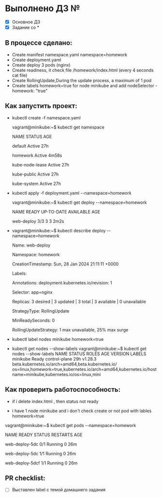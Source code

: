 # Выполнено ДЗ №

 - [X] Основное ДЗ
 - [X] Задание со *

## В процессе сделано:
 - Create manifest namespace.yaml namespace=homework
 - Create deployment.yaml
 - Create deploy 3 pods (nginx)
 - Create readiness, it check file /homework/index.html (every 4 seconds cat file)
 - Create RollingUpdate,During the update process, a maximum of 1 pod
 - Create labels homework=true for node minikube and add nodeSelector - homework: "true"
## Как запустить проект:
 - kubectl create -f namespace.yaml

      vagrant@minikube:~$ kubectl get namespace
   
      NAME              STATUS   AGE
   
      default           Active   27h
   
      homework          Active   4m58s
   
      kube-node-lease   Active   27h
   
      kube-public       Active   27h
   
      kube-system       Active   27h

- kubectl apply -f deployment.yaml --namespace=homework
  
     vagrant@minikube:~$ kubectl get deploy --namespace=homework

     NAME         READY   UP-TO-DATE   AVAILABLE   AGE

     web-deploy   3/3     3            3           2m2s
  
- vagrant@minikube:~$ kubectl describe deploy --namespace=homework
  
    Name:                   web-deploy

    Namespace:              homework

    CreationTimestamp:      Sun, 28 Jan 2024 21:11:11 +0000

    Labels:                 <none>

    Annotations:            deployment.kubernetes.io/revision: 1

    Selector:               app=nginx

    Replicas:               3 desired | 3 updated | 3 total | 3 available | 0 unavailable

    StrategyType:           RollingUpdate

    MinReadySeconds:        0

    RollingUpdateStrategy:  1 max unavailable, 25% max surge
  
- kubectl label nodes minikube homework=true
-  kubectl get nodes --show-labels
   vagrant@minikube:~$ kubectl get nodes --show-labels
    NAME       STATUS   ROLES           AGE   VERSION   LABELS
    minikube   Ready    control-plane   29h   v1.28.3   beta.kubernetes.io/arch=amd64,beta.kubernetes.io/    os=linux,homework=true,kubernetes.io/arch=amd64,kubernetes.io/hostname=minikube,kubernetes.io/os=linux,mini

## Как проверить работоспособность:
- if i delete index.html , then status not ready
  
- i have 1 node minikube and i don't check create or not pod with lables homework=true

vagrant@minikube:~$ kubectl get pods --namespace=homework

NAME            READY   STATUS    RESTARTS      AGE

web-deploy-5dc   0/1     Running     0           26m

web-deploy-5dc   1/1     Running     0           26m

web-deploy-5dcf  1/1     Running      0          26m



## PR checklist:
 - [ ] Выставлен label с темой домашнего задания
